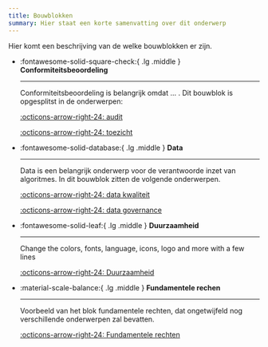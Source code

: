 ```yaml
---
title: Bouwblokken
summary: Hier staat een korte samenvatting over dit onderwerp
---
```


Hier komt een beschrijving van de welke bouwblokken er zijn.

<div class="grid cards" markdown>

-   :fontawesome-solid-square-check:{ .lg .middle } __Conformiteitsbeoordeling__

    ---

    Conformiteitsbeoordeling is belangrijk omdat ... . Dit bouwblok is opgesplitst in de onderwerpen:

    [:octicons-arrow-right-24: audit]( ../bouwblokken/conformiteitsbeoordeling/audit.md)

    [:octicons-arrow-right-24: toezicht]( ../bouwblokken/conformiteitsbeoordeling/toezicht.md)

-   :fontawesome-solid-database:{ .lg .middle } __Data__

    ---

    Data is een belangrijk onderwerp voor de verantwoorde inzet van algoritmes. In dit bouwblok zitten de volgende onderwerpen.

    [:octicons-arrow-right-24: data kwaliteit](../bouwblokken/data/data%20kwaliteit.md)

    [:octicons-arrow-right-24: data governance](../bouwblokken/data/data%20governance.md)

-   :fontawesome-solid-leaf:{ .lg .middle } __Duurzaamheid__

    ---

    Change the colors, fonts, language, icons, logo and more with a few lines

    [:octicons-arrow-right-24: Duurzaamheid](../bouwblokken/duurzaamheid/index.md)

-   :material-scale-balance:{ .lg .middle } __Fundamentele rechen__

    ---

    Voorbeeld van het blok fundamentele rechten, dat ongetwijfeld nog verschillende onderwerpen zal bevatten. 

    [:octicons-arrow-right-24: Fundamentele rechten](../bouwblokken/fundamentele%20rechten/index.md)

</div>